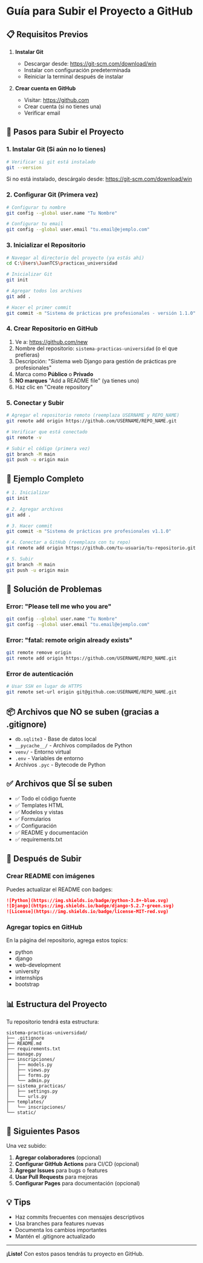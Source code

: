 # Guía para Subir el Proyecto a GitHub

## 📋 Requisitos Previos

1. **Instalar Git**
   - Descargar desde: https://git-scm.com/download/win
   - Instalar con configuración predeterminada
   - Reiniciar la terminal después de instalar

2. **Crear cuenta en GitHub**
   - Visitar: https://github.com
   - Crear cuenta (si no tienes una)
   - Verificar email

## 🚀 Pasos para Subir el Proyecto

### 1. Instalar Git (Si aún no lo tienes)

```bash
# Verificar si git está instalado
git --version
```

Si no está instalado, descárgalo desde: https://git-scm.com/download/win

### 2. Configurar Git (Primera vez)

```bash
# Configurar tu nombre
git config --global user.name "Tu Nombre"

# Configurar tu email
git config --global user.email "tu.email@ejemplo.com"
```

### 3. Inicializar el Repositorio

```bash
# Navegar al directorio del proyecto (ya estás ahí)
cd C:\Users\JuanTCS\practicas_universidad

# Inicializar Git
git init

# Agregar todos los archivos
git add .

# Hacer el primer commit
git commit -m "Sistema de prácticas pre profesionales - versión 1.1.0"
```

### 4. Crear Repositorio en GitHub

1. Ve a: https://github.com/new
2. Nombre del repositorio: `sistema-practicas-universidad` (o el que prefieras)
3. Descripción: "Sistema web Django para gestión de prácticas pre profesionales"
4. Marca como **Público** o **Privado**
5. **NO marques** "Add a README file" (ya tienes uno)
6. Haz clic en "Create repository"

### 5. Conectar y Subir

```bash
# Agregar el repositorio remoto (reemplaza USERNAME y REPO_NAME)
git remote add origin https://github.com/USERNAME/REPO_NAME.git

# Verificar que está conectado
git remote -v

# Subir el código (primera vez)
git branch -M main
git push -u origin main
```

## 📝 Ejemplo Completo

```bash
# 1. Inicializar
git init

# 2. Agregar archivos
git add .

# 3. Hacer commit
git commit -m "Sistema de prácticas pre profesionales v1.1.0"

# 4. Conectar a GitHub (reemplaza con tu repo)
git remote add origin https://github.com/tu-usuario/tu-repositorio.git

# 5. Subir
git branch -M main
git push -u origin main
```

## 🔧 Solución de Problemas

### Error: "Please tell me who you are"
```bash
git config --global user.name "Tu Nombre"
git config --global user.email "tu.email@ejemplo.com"
```

### Error: "fatal: remote origin already exists"
```bash
git remote remove origin
git remote add origin https://github.com/USERNAME/REPO_NAME.git
```

### Error de autenticación
```bash
# Usar SSH en lugar de HTTPS
git remote set-url origin git@github.com:USERNAME/REPO_NAME.git
```

## 📦 Archivos que NO se suben (gracias a .gitignore)

- `db.sqlite3` - Base de datos local
- `__pycache__/` - Archivos compilados de Python
- `venv/` - Entorno virtual
- `.env` - Variables de entorno
- Archivos `.pyc` - Bytecode de Python

## ✅ Archivos que SÍ se suben

- ✅ Todo el código fuente
- ✅ Templates HTML
- ✅ Modelos y vistas
- ✅ Formularios
- ✅ Configuración
- ✅ README y documentación
- ✅ requirements.txt

## 🌟 Después de Subir

### Crear README con imágenes
Puedes actualizar el README con badges:

```markdown
![Python](https://img.shields.io/badge/python-3.8+-blue.svg)
![Django](https://img.shields.io/badge/django-5.2.7-green.svg)
![License](https://img.shields.io/badge/license-MIT-red.svg)
```

### Agregar topics en GitHub
En la página del repositorio, agrega estos topics:
- python
- django
- web-development
- university
- internships
- bootstrap

## 📊 Estructura del Proyecto

Tu repositorio tendrá esta estructura:

```
sistema-practicas-universidad/
├── .gitignore
├── README.md
├── requirements.txt
├── manage.py
├── inscripciones/
│   ├── models.py
│   ├── views.py
│   ├── forms.py
│   └── admin.py
├── sistema_practicas/
│   ├── settings.py
│   └── urls.py
├── templates/
│   └── inscripciones/
└── static/
```

## 🎯 Siguientes Pasos

Una vez subido:

1. **Agregar colaboradores** (opcional)
2. **Configurar GitHub Actions** para CI/CD (opcional)
3. **Agregar Issues** para bugs o features
4. **Usar Pull Requests** para mejoras
5. **Configurar Pages** para documentación (opcional)

## 💡 Tips

- Haz commits frecuentes con mensajes descriptivos
- Usa branches para features nuevas
- Documenta los cambios importantes
- Mantén el .gitignore actualizado

---

**¡Listo!** Con estos pasos tendrás tu proyecto en GitHub.

